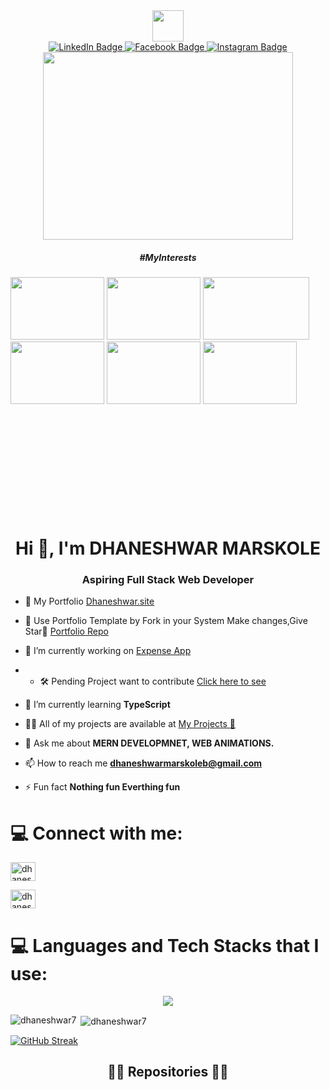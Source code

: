 <div id="header" align="center">
  <img src="https://media.giphy.com/media/jdPMeyv9rn0hZHh8n9/giphy.gif" width="50" height=""50/>

  <div id="badges">
    <a href="https://www.linkedin.com/in/dhaneshwar-marskole-a4569b206/">
     <img src="https://img.shields.io/badge/LinkedIn-blue?style=for-the-badge&logo=linkedin&logoColor=white" alt="LinkedIn Badge"/>
    </a>
    <a href="https://www.facebook.com/">
     <img src="https://img.shields.io/badge/Facebook-darkblue?style=for-the-badge&logo=facebook&logoColor=white" alt="Facebook Badge"/>
    </a>
    <a href="https://www.instagram.com/deltamike_7/">
     <img src="https://img.shields.io/badge/Instagram-purple?style=for-the-badge&logo=instagram&logoColor=white" alt="Instagram Badge"/>
    </a>
  </div>
  
  <div id='badges'>
    <img src="https://komarev.com/ghpvc/?username=dhaneshwar7&style=flat-square&color=blue" alt=""/>
  </div>
</div>
<div align='center'>
 <img src='https://media1.giphy.com/media/u2pmTWUi0MXjyrMaVj/giphy.gif?cid=ecf05e479wv652dtm1a1zfvmi4n2qlkykub5353ykmryfs8y&rid=giphy.gif&ct=g'    width="400"height="300"/>
</div>
<h5 align="center">#MyInterests</h5>
<div style="width:100%;height:0;padding-bottom:75%;position:relative;">
   <img style="object-fit:cover;" src='https://media0.giphy.com/media/v1.Y2lkPTc5MGI3NjExd3htcmgzMWM5ZWZwbXJ4aW54NjVydTNnYzFqZjFyaXFhdDFwaHlyMyZlcD12MV9pbnRlcm5hbF9naWZfYnlfaWQmY3Q9Zw/iFGhsoee2xTOM/giphy.webp'    width="150" height="100"/>
  <img src='https://media0.giphy.com/media/v1.Y2lkPTc5MGI3NjExc3Y0MWdtanBkcDdva29yb2UwbHBzNm8xcWpybWpuYzcwY2FvZTNyZSZlcD12MV9pbnRlcm5hbF9naWZfYnlfaWQmY3Q9Zw/NYN4sbsBjUcn00kTJd/giphy.webp'     width="150" height="100"/>
  <img src='https://media3.giphy.com/media/v1.Y2lkPTc5MGI3NjExMHQzaTB0bnQ3MXNmcWNldjBzODAyM2Z4cjdqbWc3eWlyd2M4ajRoOSZlcD12MV9pbnRlcm5hbF9naWZfYnlfaWQmY3Q9Zw/WtTnAfZn6aVJfBzlN3/giphy.webp'    width="170"height="100"/>
  <img src='https://media3.giphy.com/media/v1.Y2lkPTc5MGI3NjExd2w0djZmM205NzZjMDAwOHc3eGN4NW12ZXoyYW1kbzhuM3U4NjR2aiZlcD12MV9pbnRlcm5hbF9naWZfYnlfaWQmY3Q9Zw/qWZ2wOhAz4b407adEg/giphy.webp'    width="150"height="100"/>
    <img src='https://media3.giphy.com/media/v1.Y2lkPTc5MGI3NjExZTFpbHg3NWhhODVsYXJnNDBuOGY0aGIzYmd5ZDlwOGNjODJ5OHQzYiZlcD12MV9pbnRlcm5hbF9naWZfYnlfaWQmY3Q9Zw/3ohjULpQo1HJRD6eTm/giphy.webp'    width="150"height="100"/>
   <img src='https://media2.giphy.com/media/v1.Y2lkPTc5MGI3NjExOG55N2x6dWtwcXc4azVqbDd0ZWd5ZWZ3amRteml1bG5yZjAxaGd0eCZlcD12MV9pbnRlcm5hbF9naWZfYnlfaWQmY3Q9Zw/CsZf3S8pXv75JkqHbg/giphy.webp'    width="150"height="100"/>
</div>

<h1 align="center">Hi 👋, I'm DHANESHWAR MARSKOLE</h1>
<h3 align="center">Aspiring Full Stack Web Developer</h3>



- 💼 My Portfolio  [Dhaneshwar.site](https://www.dhaneshwar.site/)
- 🤝 Use Portfolio Template by Fork in your System Make changes,Give Star🌟 [Portfolio Repo](https://github.com/Dhaneshwar7/Dhaneshwar-portfolio-v1)
- 🔭 I’m currently working on [Expense App](https://expense-app-e3gk.onrender.com/)
- - 🛠️ Pending Project want to contribute [Click here to see](https://github.com/Dhaneshwar7/Expense-Tracker-App)

- 🌱 I’m currently learning **TypeScript**

- 👨‍💻 All of my projects are available at [My Projects 🔗](https://github.com/Dhaneshwar7?tab=repositories)

- 💬 Ask me about **MERN DEVELOPMNET, WEB ANIMATIONS.**

- 📫 How to reach me **dhaneshwarmarskoleb@gmail.com**

- ⚡ Fun fact **Nothing fun Everthing fun**

# 💻 Connect with me:
<p align="left">
<a href="https://linkedin.com/in/dhaneshwar-marskole-a4569b206" target="blank"><img align="center" src="https://raw.githubusercontent.com/rahuldkjain/github-profile-readme-generator/master/src/images/icons/Social/linked-in-alt.svg" alt="dhaneshwar-marskole-a4569b206" height="30" width="40" /></a>
  
<a href="https://www.instagram.com/deltamike_7/" target="blank"><img align="center" src="https://images.rawpixel.com/image_png_800/cHJpdmF0ZS9sci9pbWFnZXMvd2Vic2l0ZS8yMDIyLTA0L3JtNTMzLXJpcHBlZC1hLTAwMy5wbmc.png" alt="dhaneshwar-marskole-a4569b206" height="30" width="40" /></a>
</p>


 
# 💻 Languages and Tech Stacks that I use:
<p align="center">
  <a href="https://skillicons.dev">
    <img src="https://skillicons.dev/icons?i=html,css,javascript,bootstrap,tailwindcss,mongodb,expressjs,react,nextjs,nodejs,git,figma" />
  </a>
</p>

<p><img align="left" src="https://github-readme-stats.vercel.app/api/top-langs?username=dhaneshwar7&show_icons=true&locale=en&layout=compact" alt="dhaneshwar7" /></p>

<p>&nbsp;<img align="center" src="https://github-readme-stats.vercel.app/api?username=dhaneshwar7&show_icons=true&locale=en" alt="dhaneshwar7" /></p>

[![GitHub Streak](https://streak-stats.demolab.com?user=Dhaneshwar7&theme=blueberry-duo&hide_border=true&date_format=j%20M%5B%20Y%5D&card_width=501)](https://git.io/streak-stats)
<h2 align="center">👨‍💻 Repositories 👨‍💻</h2>
